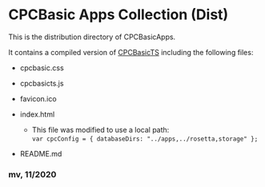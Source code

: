 # CPCBasic Apps Collection (Dist)

This is the distribution directory of CPCBasicApps.

It contains a compiled version of [CPCBasicTS](https://github.com/benchmarko/CPCBasicTS/) including the following files:

- cpcbasic.css

- cpcbasicts.js

- favicon.ico

- index.html
  - This file was modified to use a local path:  
  `var cpcConfig = { databaseDirs: "../apps,../rosetta,storage" };`

- README.md

### **mv, 11/2020**
